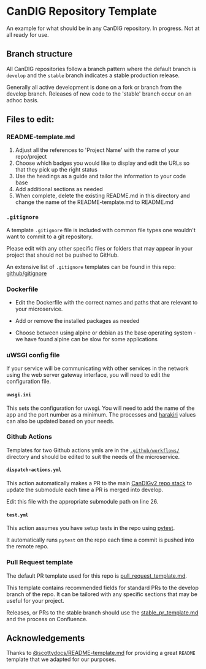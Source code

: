 # CanDIG Repository Template
An example for what should be in any CanDIG repository.  In progress. Not at all ready for use. 

## Branch structure

All CanDIG repositories follow a branch pattern where the default branch is `develop` and the `stable` branch indicates a stable production release.

Generally all active development is done on a fork or branch from the develop branch. Releases of new code to the 'stable' branch occur on an adhoc basis.

## Files to edit:

### README-template.md 

1. Adjust all the references to 'Project Name' with the name of your repo/project
1. Choose which badges you would like to display and edit the URLs so that they pick up the right status
1. Use the headings as a guide and tailor the information to your code base
1. Add additional sections as needed
1. When complete, delete the existing README.md in this directory and change the name of the README-template.md to README.md

### `.gitignore`

A template `.gitignore` file is included with common file types one wouldn't want to commit to a git repository. 

Please edit with any other specific files or folders that may appear in your project that should not be pushed to GitHub.

An extensive list of `.gitignore` templates can be found in this repo: [github/gitignore](https://github.com/github/gitignore)

### Dockerfile

- Edit the Dockerfile with the correct names and paths that are relevant to your microservice.

- Add or remove the installed packages as needed

- Choose between using alpine or debian as the base operating system - we have found alpine can be slow for some applications

### uWSGI config file

If your service will be communicating with other services in the network using the web server gateway interface, you will need to edit the configuration file.

#### `uwsgi.ini`

This sets the configuration for uwsgi. You will need to add the name of the app and the port number as a minimum. The processes and [harakiri](https://uwsgi-docs.readthedocs.io/en/latest/Glossary.html) values can also be updated based on your needs.

### Github Actions

Templates for two Github actions ymls are in the [`.github/workflows/`](.github/workflows) directory and should be edited to suit the needs of the microservice. 

#### `dispatch-actions.yml`

This action automatically makes a PR to the main [CanDIGv2 repo stack](https://github.com/CanDIG/CanDIGv2) to update the submodule each time a PR is merged into develop.

Edit this file with the appropriate submodule path on line 26.

#### `test.yml`

This action assumes you have setup tests in the repo using [pytest](https://docs.pytest.org/en/7.4.x/). 

It automatically runs `pytest` on the repo each time a commit is pushed into the remote repo. 

### Pull Request template

The default PR template used for this repo is [pull_request_template.md](.github/pull_request_template.md). 

This template contains recommended fields for standard PRs to the develop branch of the repo. It can be tailored with any specific sections that may be useful for your project.

Releases, or PRs to the stable branch should use the [stable_pr_template.md](.github/PULL_REQUEST_TEMPLATE/stable_pr_template.md) and the process on Confluence.  

## Acknowledgements

Thanks to [@scottydocs/README-template.md](https://github.com/scottydocs/README-template.md/tree/master) for providing a great `README` template that we adapted for our purposes.
